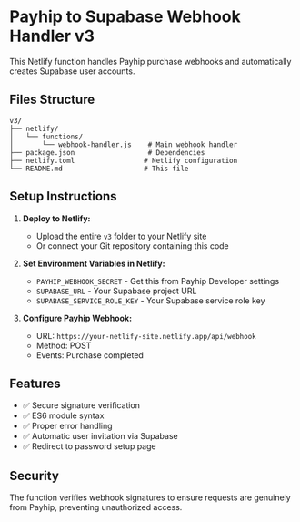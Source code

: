 # Payhip to Supabase Webhook Handler v3

This Netlify function handles Payhip purchase webhooks and automatically creates Supabase user accounts.

## Files Structure

```
v3/
├── netlify/
│   └── functions/
│       └── webhook-handler.js    # Main webhook handler
├── package.json                  # Dependencies
├── netlify.toml                 # Netlify configuration
└── README.md                    # This file
```

## Setup Instructions

1. **Deploy to Netlify:**
   - Upload the entire `v3` folder to your Netlify site
   - Or connect your Git repository containing this code

2. **Set Environment Variables in Netlify:**
   - `PAYHIP_WEBHOOK_SECRET` - Get this from Payhip Developer settings
   - `SUPABASE_URL` - Your Supabase project URL
   - `SUPABASE_SERVICE_ROLE_KEY` - Your Supabase service role key

3. **Configure Payhip Webhook:**
   - URL: `https://your-netlify-site.netlify.app/api/webhook`
   - Method: POST
   - Events: Purchase completed

## Features

- ✅ Secure signature verification
- ✅ ES6 module syntax
- ✅ Proper error handling
- ✅ Automatic user invitation via Supabase
- ✅ Redirect to password setup page

## Security

The function verifies webhook signatures to ensure requests are genuinely from Payhip, preventing unauthorized access.